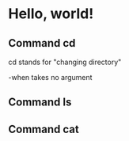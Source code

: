 Hello, world!
=============
Command cd
----------
cd stands for "changing directory"

-when takes no argument



Command ls
----------


Command cat
-----------
